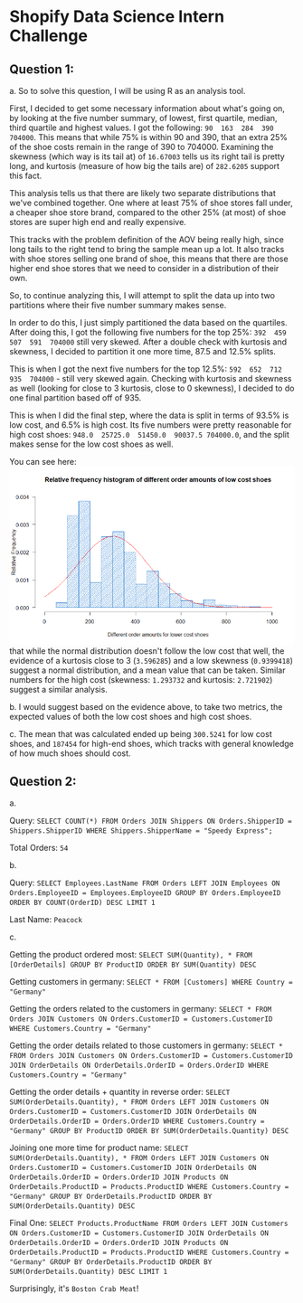 # Shopify Data Science Intern Challenge

## Question 1:
a. So to solve this question, I will be using R as an analysis tool.

First, I decided to get some necessary information about what's going on, by looking at the five number summary, of lowest, first quartile, median, third quartile and highest values. I got the following: `90  163  284  390  704000`. This means that while 75% is within 90 and 390, that an extra 25% of the shoe costs remain in the range of 390 to 704000. Examining the skewness (which way is its tail at) of `16.67003` tells us its right tail is pretty long, and kurtosis (measure of how big the tails are) of `282.6205` support this fact.

This analysis tells us that there are likely two separate distributions that we've combined together. One where at least 75% of shoe stores fall under, a cheaper shoe store brand, compared to the other 25% (at most) of shoe stores are super high end and really expensive.

This tracks with the problem definition of the AOV being really high, since long tails to the right tend to bring the sample mean up a lot. It also tracks with shoe stores selling one brand of shoe, this means that there are those higher end shoe stores that we need to consider in a distribution of their own.

So, to continue analyzing this, I will attempt to split the data up into two partitions where their five number summary makes sense.

In order to do this, I just simply partitioned the data based on the quartiles. After doing this, I got the following five numbers for the top 25%: `392  459  507  591  704000` still very skewed. After a double check with kurtosis and skewness, I decided to partition it one more time, 87.5 and 12.5% splits.

This is when I got the next five numbers for the top 12.5%: `592  652  712  935  704000` - still very skewed again. Checking with kurtosis and skewness as well (looking for close to 3 kurtosis, close to 0 skewness), I decided to do one final partition based off of 935.

This is when I did the final step, where the data is split in terms of 93.5% is low cost, and 6.5% is high cost. Its five numbers were pretty reasonable for high cost shoes: `948.0  25725.0  51450.0  90037.5 704000.0`, and the split makes sense for the low cost shoes as well.

You can see here: ![](low-cost.png) that while the normal distribution doesn't follow the low cost that well, the evidence of a kurtosis close to 3 (`3.596285`) and a low skewness (`0.9399418`) suggest a normal distribution, and a mean value that can be taken. Similar numbers for the high cost (skewness: `1.293732` and kurtosis: `2.721902`) suggest a similar analysis.

b. I would suggest based on the evidence above, to take two metrics, the expected values of both the low cost shoes and high cost shoes.

c. The mean that was calculated ended up being `300.5241` for low cost shoes, and `187454` for high-end shoes, which tracks with general knowledge of how much shoes should cost.

## Question 2:
a. 

Query: `SELECT COUNT(*) FROM Orders JOIN Shippers ON Orders.ShipperID = Shippers.ShipperID WHERE Shippers.ShipperName = "Speedy Express";`

Total Orders: `54`

b.

Query: `SELECT Employees.LastName FROM Orders LEFT JOIN Employees ON Orders.EmployeeID = Employees.EmployeeID GROUP BY Orders.EmployeeID ORDER BY COUNT(OrderID) DESC LIMIT 1`

Last Name: `Peacock`

c.

Getting the product ordered most:
`SELECT SUM(Quantity), * FROM [OrderDetails] GROUP BY ProductID ORDER BY SUM(Quantity) DESC`

Getting customers in germany:
`SELECT * FROM [Customers] WHERE Country = "Germany"`

Getting the orders related to the customers in germany:
`SELECT * FROM Orders JOIN Customers ON Orders.CustomerID = Customers.CustomerID WHERE Customers.Country = "Germany"`

Getting the order details related to those customers in germany:
`SELECT * FROM Orders JOIN Customers ON Orders.CustomerID = Customers.CustomerID JOIN OrderDetails ON OrderDetails.OrderID = Orders.OrderID WHERE Customers.Country = "Germany"`

Getting the order details + quantity in reverse order:
`SELECT SUM(OrderDetails.Quantity), * FROM Orders LEFT JOIN Customers ON Orders.CustomerID = Customers.CustomerID JOIN OrderDetails ON OrderDetails.OrderID = Orders.OrderID WHERE Customers.Country = "Germany" GROUP BY ProductID ORDER BY SUM(OrderDetails.Quantity) DESC`

Joining one more time for product name:
`SELECT SUM(OrderDetails.Quantity), * FROM Orders LEFT JOIN Customers ON Orders.CustomerID = Customers.CustomerID JOIN OrderDetails ON OrderDetails.OrderID = Orders.OrderID JOIN Products ON OrderDetails.ProductID = Products.ProductID WHERE Customers.Country = "Germany" GROUP BY OrderDetails.ProductID ORDER BY SUM(OrderDetails.Quantity) DESC`

Final One:
`SELECT Products.ProductName FROM Orders LEFT JOIN Customers ON Orders.CustomerID = Customers.CustomerID JOIN OrderDetails ON OrderDetails.OrderID = Orders.OrderID JOIN Products ON OrderDetails.ProductID = Products.ProductID WHERE Customers.Country = "Germany" GROUP BY OrderDetails.ProductID ORDER BY SUM(OrderDetails.Quantity) DESC LIMIT 1`

Surprisingly, it's `Boston Crab Meat`!
